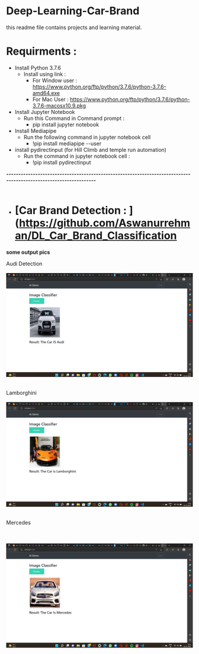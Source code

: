 # Deep-Learning-Car-Brand
this readme file contains projects and learning material.

# Requirments :
* Install Python 3.7.6
    * Install using link :
        * For Window user : https://www.python.org/ftp/python/3.7.6/python-3.7.6-amd64.exe
        * For Mac User  : https://www.python.org/ftp/python/3.7.6/python-3.7.6-macosx10.9.pkg
* Install Jupyter Notebook
    * Run this Command in Command prompt :
        * pip install jupyter notebook
* Install Mediapipe
    * Run the following command in jupyter notebook cell
         * !pip install mediapipe --user
* install pydirectinput (for Hill Climb and temple run automation)
    * Run the command in jupyter notebook cell :
         * !pip install pydirectinput


         


**-----------------------------------------------------------------------------------------------------------------**
<br><br>

* # [Car Brand Detection : ](https://github.com/Aswanurrehman/DL_Car_Brand_Classification

    
**some output pics**

Audi Detection
<br><br>
<img src="image/Audi.png">
<br><br>

Lamborghini
<br><br>
<img src="image/Lamborghini.png">
<br><br>
    
Mercedes

<br><br>
<img src="image/Mercedes.png">
<br><br>